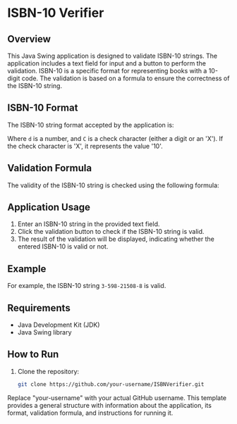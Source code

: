 # ISBN-10 Verifier

## Overview

This Java Swing application is designed to validate ISBN-10 strings. The application includes a text field for input and a button to perform the validation. ISBN-10 is a specific format for representing books with a 10-digit code. The validation is based on a formula to ensure the correctness of the ISBN-10 string.

## ISBN-10 Format

The ISBN-10 string format accepted by the application is:

Where `d` is a number, and `C` is a check character (either a digit or an 'X'). If the check character is 'X', it represents the value '10'.

## Validation Formula

The validity of the ISBN-10 string is checked using the following formula:

## Application Usage

1. Enter an ISBN-10 string in the provided text field.
2. Click the validation button to check if the ISBN-10 string is valid.
3. The result of the validation will be displayed, indicating whether the entered ISBN-10 is valid or not.

## Example

For example, the ISBN-10 string `3-598-21508-8` is valid.

## Requirements

- Java Development Kit (JDK)
- Java Swing library

## How to Run

1. Clone the repository:

   ```bash
   git clone https://github.com/your-username/ISBNVerifier.git
   ```

Replace "your-username" with your actual GitHub username. This template provides a general structure with information about the application, its format, validation formula, and instructions for running it.
